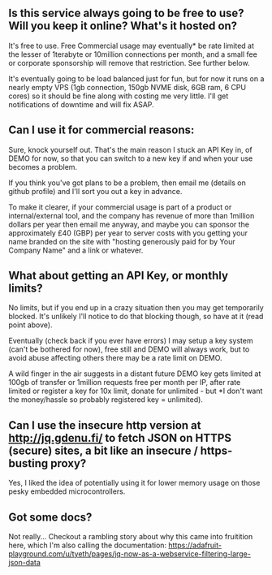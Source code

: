 ## Is this service always going to be free to use? Will you keep it online? What's it hosted on?

It's free to use. Free Commercial usage may eventually* be rate limited at the lesser of 1terabyte or 10million connections per month, and a small fee or corporate sponsorship will remove that restriction. See further below.

It's eventually going to be load balanced just for fun, but for now it runs on a nearly empty VPS (1gb connection, 150gb NVME disk, 6GB ram, 6 CPU cores) so it should be fine along with costing me very little. I'll get notifications of downtime and will fix ASAP.


## Can I use it for commercial reasons:

Sure, knock yourself out. That's the main reason I stuck an API Key in, of DEMO for now, so that you can switch to a new key if and when your use becomes a problem. 

If you think you've got plans to be a problem, then email me (details on github profile) and I'll sort you out a key in advance. 

To make it clearer, if your commercial usage is part of a product or internal/external tool, and the company has revenue of more than 1million dollars per year then email me anyway, and maybe you can sponsor the approximately £40 (GBP) per year to server costs with you getting your name branded on the site with "hosting generously paid for by Your Company Name" and a link or whatever.


## What about getting an API Key, or monthly limits?

No limits, but if you end up in a crazy situation then you may get temporarily blocked. It's unlikely I'll notice to do that blocking though, so have at it (read point above). 

Eventually (check back if you ever have errors) I may setup a key system (can't be bothered for now), free still and DEMO will always work, but to avoid abuse affecting others there may be a rate limit on DEMO.

A wild finger in the air suggests in a distant future DEMO key gets limited at 100gb of transfer or 1million requests free per month per IP, after rate limited or register a key for 10x limit, donate for unlimited - but *I don't want the money/hassle so probably registered key = unlimited).


## Can I use the insecure http version at http://jq.gdenu.fi/ to fetch JSON on HTTPS (secure) sites, a bit like an insecure / https-busting proxy?

Yes, I liked the idea of potentially using it for lower memory usage on those pesky embedded microcontrollers.


## Got some docs?

Not really... Checkout a rambling story about why this came into fruitition here, which I'm also calling the documentation: https://adafruit-playground.com/u/tyeth/pages/jq-now-as-a-webservice-filtering-large-json-data
